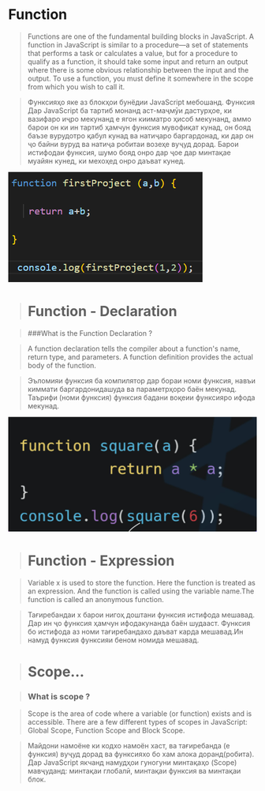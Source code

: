 # Function
 >Functions are one of the fundamental building blocks in JavaScript. A function in JavaScript is similar to a procedure—a set of statements that performs a task or calculates a value, but for a procedure to qualify as a function, it should take some input and return an output where there is some obvious relationship between the input and the output. To use a function, you must define it somewhere in the scope from which you wish to call it.

>Функсияҳо яке аз блокҳои бунёдии JavaScript мебошанд. Функсия Дар JavaScript ба тартиб монанд аст-маҷмӯи дастурҳое, ки вазифаро иҷро мекунанд е ягон кииматро ҳисоб мекунанд, аммо барои он ки ин тартиб ҳамчун функсия мувофиқат кунад, он бояд баъзе вурудотро қабул кунад ва натиҷаро баргардонад, ки дар он ҷо байни вуруд ва натиҷа робитаи возеҳе вуҷуд дорад. Барои истифодаи функсия, шумо бояд онро дар ҷое дар минтақае муайян кунед, ки мехоҳед онро даъват кунед.

![](/images/Screenshot_1.png)

> # Function - Declaration

> ###What is the Function Declaration ?

 >A function declaration tells the compiler about a function's name, return type, and parameters. A function definition provides the actual body of the function.

>Эъломияи функсия ба компилятор дар бораи номи функсия, навъи киммати баргардонидашуда ва параметрҳоро 
баён мекунад. Таърифи (номи функсия) функсия бадани воқеии функсияро ифода мекунад.

![](/images/Screenshot_2.png)

> # Function - Expression

>Variable x is used to store the function. Here the function is treated as an expression. And the function is called using the variable name.The function is called an anonymous function.

>Тағиребандаи x барои нигоҳ доштани функсия истифода мешавад. Дар ин ҷо функсия ҳамчун ифодакунанда баён шудааст. Функсия бо истифода аз номи тағиребандахо даъват карда мешавад.Ин намуд функсия функсияи беном номида мешавад.

> # Scope...

> ### What is scope ?

 >Scope is the area of code where a variable (or function) exists and is accessible. There are a few different types of scopes in JavaScript: Global Scope, Function Scope and Block Scope.

 >Майдони намоёне ки кодхо намоён хаст, ва тағиребанда (е функсия) вуҷуд дорад ва функсияхо бо хам алока доранд(робита). Дар JavaScript якчанд намудҳои гуногуни минтақаҳо (Scope) мавҷуданд: минтақаи глобалӣ, минтақаи функсия ва минтақаи блок. 